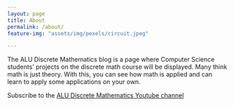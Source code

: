 ```yaml
---
layout: page
title: About
permalink: /about/
feature-img: "assets/img/pexels/circuit.jpeg"

---
```


The ALU Discrete Mathematics blog is a page where Computer Science students' projects on the discrete math course will be displayed.
Many think math is just theory.
With this, you can see how math is applied and can learn to apply some applications on your own.

Subscribe to the [ALU Discrete Mathematics Youtube channel](https://www.youtube.com/channel/UChO9_1cYwxlB9gV9KGXgIsA?view_as=subscriber) 

 
